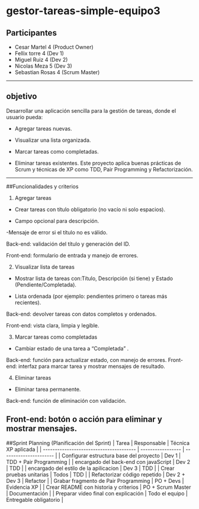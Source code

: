 # gestor-tareas-simple-equipo3
## Participantes
- Cesar Martel 4 (Product Owner)
- Fellix torre 4 (Dev 1)
- Miguel Ruiz 4 (Dev 2)
- Nicolas  Meza 5 (Dev 3)
- Sebastian Rosas 4 (Scrum Master)
-------------------------------------------------------
## objetivo
Desarrollar una aplicación sencilla para la gestión de tareas, donde el usuario pueda:

- Agregar tareas nuevas.

- Visualizar una lista organizada.

- Marcar tareas como completadas.

- Eliminar tareas existentes.
Este proyecto aplica buenas prácticas de Scrum y técnicas de XP como TDD, Pair Programming y Refactorización.
-------------------------------------------------------
##Funcionalidades y criterios
1. Agregar tareas
- Crear tareas con título obligatorio (no vacío ni solo espacios).

- Campo opcional para descripción.

 -Mensaje de error si el título no es válido.

Back-end: validación del título y generación del ID.

Front-end: formulario de entrada y manejo de errores.

2. Visualizar lista de tareas
- Mostrar lista de tareas con:Título, Descripción (si tiene) y Estado (Pendiente/Completada).

- Lista ordenada (por ejemplo: pendientes primero o tareas más recientes).

Back-end: devolver tareas con datos completos y ordenados.

Front-end: vista clara, limpia y legible.

3. Marcar tareas como completadas
- Cambiar estado de una tarea a “Completada” .

Back-end: función para actualizar estado, con manejo de errores.
Front-end: interfaz para marcar tarea y mostrar mensajes de resultado.

4. Eliminar tareas
- Eliminar tarea permanente.

Back-end: función de eliminación con validación.

Front-end: botón o acción para eliminar y mostrar mensajes.
-------------------------------------------------------
##Sprint Planning (Planificación del Sprint)
| Tarea                                   | Responsable       | Técnica XP aplicada    |
| --------------------------------------- | ----------------- | ---------------------- |
| Configurar estructura base del proyecto | Dev 1             | TDD + Pair Programming |
| encargado del back-end con javaScript   | Dev 2             | TDD                    |
| encargado del estilo de la apilicacion  | Dev 3             | TDD                    |
| Crear pruebas unitarias                 | Todos             | TDD                    |
| Refactorizar código repetido            | Dev 2 + Dev 3     | Refactor               |
| Grabar fragmento de Pair Programming    | PO + Devs         | Evidencia XP           |
| Crear README con historia y criterios   | PO + Scrum Master | Documentación          |
| Preparar video final con explicación    | Todo el equipo    | Entregable obligatorio |
